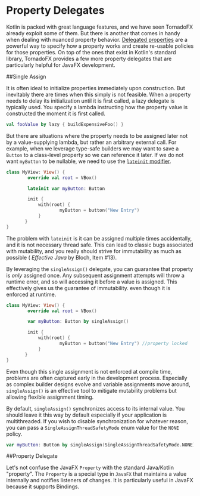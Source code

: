 # Property Delegates

Kotlin is packed with great language features, and we have seen TornadoFX already exploit some of them. But there is another that comes in handy when dealing with nuanced property behavior. [Delegated properties](https://kotlinlang.org/docs/reference/delegated-properties.html) are a powerful way to specify how a property works and create re-usable policies for those properties. On top of the ones that exist in Kotlin's standard library, TornadoFX provides a few more property delegates that are particularly helpful for JavaFX development. 

##Single Assign 

It is often ideal to initialize properties immediately upon construction. But inevitably there are times when this simply is not feasible. When a property needs to delay its initialization until it is first called, a lazy delegate is typically used. You specify a lambda instructing how the property value is constructed the moment it is first called.

```kotlin
val fooValue by lazy { buildExpensiveFoo() }
```

But there are situations where the property needs to be assigned  later not by a value-supplying lambda, but rather an arbitrary external call. For example, when we leverage type-safe builders we may want to save a `Button` to a class-level property so we can reference it later. If we do not want `myButton` to be nullable, we need to use the [`lateinit` modifier](https://kotlinlang.org/docs/reference/properties.html#late-initialized-properties). 

```kotlin
class MyView: View() {
        override val root = VBox()

        lateinit var myButton: Button

        init {
            with(root) {
                    myButton = button("New Entry")
            }
       }
}
```

The problem with `lateinit` is it can be assigned multiple times accidentally, and it is not necessary thread safe. This can lead to classic bugs associated with mutability, and you really should strive for immutability as much as possible ( *Effective Java* by Bloch, Item #13).

By leveraging the `singleAssign()` delegate, you can guarantee that property is *only* assigned once. Any subsequent assignment attempts will throw a runtime error, and so will accessing it before a value is assigned. This effectively gives us the guarantee of immutability. even though it is enforced at runtime.

```kotlin
class MyView: View() {
        override val root = VBox()

        var myButton: Button by singleAssign()

        init {
            with(root) {
                    myButton = button("New Entry") //property locked
            }
       }
}
```

Even though this single assignment is not enforced at compile time, problems are often captured early in the development process. Especially as complex builder designs evolve and variable assignments move around, `singleAssign()` is an effective tool to mitigate mutability problems but allowing flexible assignment timing.

By default, `singleAssign()` synchronizes access to its internal value. You should leave it this way by default especially if your application is multithreaded. If you wish to disable synchronization for whatever reason, you can pass a `SingleAssignThreadSafetyMode` enum value for the `NONE` policy. 

```kotlin
var myButton: Button by singleAssign(SingleAssignThreadSafetyMode.NONE)
```

##Property Delegate

Let's not confuse the JavaFX `Property` with the standard Java/Kotlin "property". The `Property` is a special type in `JavaFX` that maintains a value internally and notifies listeners of changes. It is particularly useful in JavaFX because it supports Bindings. 